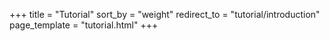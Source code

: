 +++
title = "Tutorial"
sort_by = "weight"
redirect_to = "tutorial/introduction"
page_template = "tutorial.html"
+++
